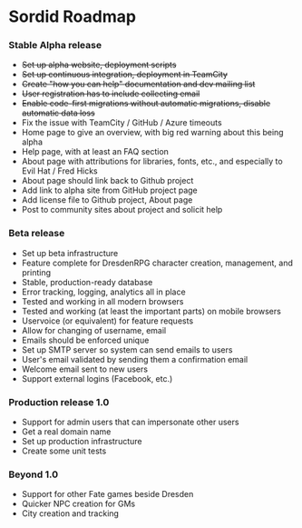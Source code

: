 Sordid Roadmap
======
### Stable Alpha release
* ~~Set up alpha website, deployment scripts~~
* ~~Set up continuous integration, deployment in TeamCity~~
* ~~Create "how you can help" documentation and dev mailing list~~
* ~~User registration has to include collecting email~~
* ~~Enable code-first migrations without automatic migrations, disable automatic data loss~~
* Fix the issue with TeamCity / GitHub / Azure timeouts
* Home page to give an overview, with big red warning about this being alpha
* Help page, with at least an FAQ section
* About page with attributions for libraries, fonts, etc., and especially to Evil Hat / Fred Hicks
* About page should link back to Github project
* Add link to alpha site from GitHub project page
* Add license file to Github project, About page
* Post to community sites about project and solicit help

### Beta release
* Set up beta infrastructure
* Feature complete for DresdenRPG character creation, management, and printing
* Stable, production-ready database
* Error tracking, logging, analytics all in place
* Tested and working in all modern browsers
* Tested and working (at least the important parts) on mobile browsers
* Uservoice (or equivalent) for feature requests
* Allow for changing of username, email
* Emails should be enforced unique
* Set up SMTP server so system can send emails to users
* User's email validated by sending them a confirmation email
* Welcome email sent to new users
* Support external logins (Facebook, etc.)

### Production release 1.0
* Support for admin users that can impersonate other users
* Get a real domain name
* Set up production infrastructure
* Create some unit tests

### Beyond 1.0
* Support for other Fate games beside Dresden
* Quicker NPC creation for GMs
* City creation and tracking
